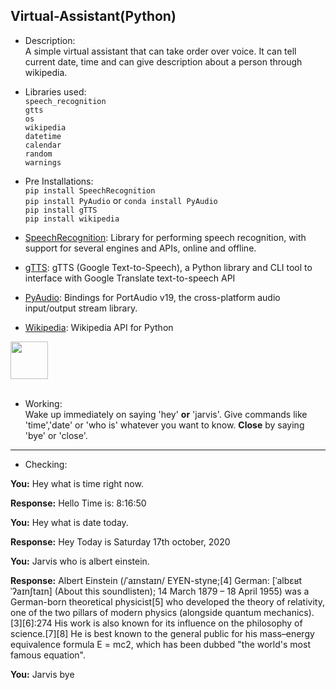 ## Virtual-Assistant(Python)

- Description: <br>
     A simple virtual assistant that can take order over voice. It can tell current date, time and can give description about a person through        wikipedia.<br>
     
- Libraries used: <br>
 ```speech_recognition```<br>
 ```gtts```<br>
 ```os```<br>
 ```wikipedia```<br>
 ```datetime```<br>
 ```calendar```<br>
 ```random```<br>
 ```warnings```<br>

- Pre Installations: <br>
 ```pip install SpeechRecognition```<br>
 ```pip install PyAudio``` or ```conda install PyAudio```<br>
 ```pip install gTTS```<br>
 ```pip install wikipedia```<br>
 
- <a href="https://pypi.org/project/SpeechRecognition/">SpeechRecognition</a>: 
     Library for performing speech recognition, with support for several engines and APIs, online and offline.<br>
- <a href="https://pypi.org/project/gTTS/">gTTS</a>: 
     gTTS (Google Text-to-Speech), a Python library and CLI tool to interface with Google Translate text-to-speech API<br> 
- <a href="https://pypi.org/project/PyAudio/">PyAudio</a>: 
     Bindings for PortAudio v19, the cross-platform audio input/output stream library.<br>
- <a href="https://pypi.org/project/wikipedia/">Wikipedia</a>: 
     Wikipedia API for Python<br>
     
<img src="speech_recog.png" hieght='60px' width='60px' /><br><br>

- Working: <br>
     Wake up immediately on saying 'hey' **or** 'jarvis'.
     Give commands like 'time','date' or 'who is' whatever you want to know.
     **Close** by saying 'bye' or 'close'.<br>
------------------------------------------------------------------------------------------------------------------------------------------------

- Checking: <br>

**You:** Hey what is time right now.<br> 

**Response:** Hello Time is: 8:16:50<br> 

**You:** Hey what is date today.<br> 

**Response:** Hey Today is Saturday 17th october, 2020<br>

**You:** Jarvis who is albert einstein.<br>

**Response:** Albert Einstein (/ˈaɪnstaɪn/ EYEN-styne;[4] German: [ˈalbɛʁt ˈʔaɪnʃtaɪn] (About this soundlisten); 14 March 1879 – 18 April 1955)        was a German-born theoretical physicist[5] who developed the theory of relativity, one of the two pillars of modern physics (alongside          quantum mechanics).[3][6]:274 His work is also known for its influence on the philosophy of science.[7][8] He is best known to the general      public for his mass–energy equivalence formula E = mc2, which has been dubbed "the world's most famous equation".<br>

**You:** Jarvis bye<br>

